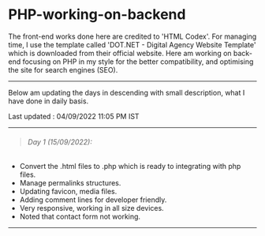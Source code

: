# PHP-working-on-backend
The front-end works done here are credited to 'HTML Codex'. For managing time, I use the template called 'DOT.NET - Digital Agency Website Template' which is downloaded from their official website.
Here am working on back-end focusing on PHP in my style for the better compatibility, and optimising the site for search engines (SEO).

----------

Below am updating the days in descending with small description, what I have done in daily basis.

Last updated : 04/09/2022 11:05 PM IST

----------

> ###### Day 1 (15/09/2022):

- Convert the .html files to .php which is ready to integrating with php files.
- Manage permalinks structures.
- Updating favicon, media files.
- Adding comment lines for developer friendly.
- Very responsive, working in all size devices.
- Noted that contact form not working.

----------
